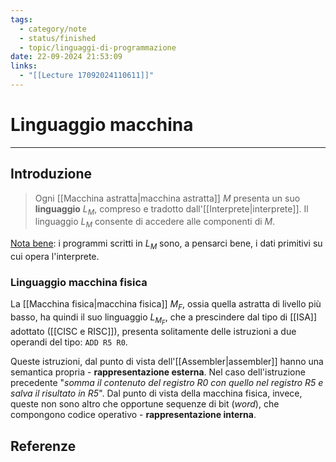 ```yaml
---
tags:
  - category/note
  - status/finished
  - topic/linguaggi-di-programmazione
date: 22-09-2024 21:53:09
links:
  - "[[Lecture 17092024110611]]"
---
```

# Linguaggio macchina
---
## Introduzione
> Ogni [[Macchina astratta|macchina astratta]] $M$ presenta un suo **linguaggio** $L_{M}$, compreso e tradotto dall'[[Interprete|interprete]]. Il linguaggio $L_{M}$ consente di accedere alle componenti di $M$.

<u>Nota bene</u>: i programmi scritti in $L_{M}$ sono, a pensarci bene, i dati primitivi su cui opera l'interprete.

### Linguaggio macchina fisica
La [[Macchina fisica|macchina fisica]] $M_{F}$, ossia quella astratta di livello più basso, ha quindi il suo linguaggio $L_{M_{F}}$, che a prescindere dal tipo di [[ISA]] adottato ([[CISC e RISC]]), presenta solitamente delle istruzioni a due operandi del tipo: `ADD R5 R0`.

Queste istruzioni, dal punto di vista dell'[[Assembler|assembler]] hanno una semantica propria - **rappresentazione esterna**. Nel caso dell'istruzione precedente "_somma il contenuto del registro R0 con quello nel registro R5 e salva il risultato in R5_". Dal punto di vista della macchina fisica, invece, queste non sono altro che opportune sequenze di bit (_word_), che compongono codice operativo - **rappresentazione interna**.

## Referenze